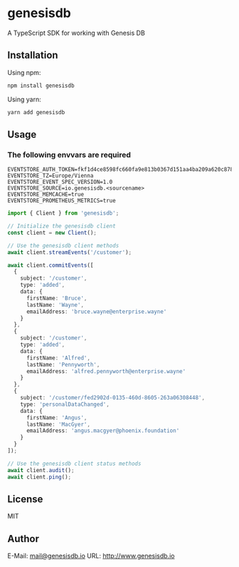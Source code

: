 # genesisdb

A TypeScript SDK for working with Genesis DB

## Installation

Using npm:
```bash
npm install genesisdb
```

Using yarn:
```bash
yarn add genesisdb
```

## Usage

### The following envvars are required
```
EVENTSTORE_AUTH_TOKEN=fkf1d4ce8598fc660fa9e813b0367d151aa4ba209a620c878ddec90fda198b2b
EVENTSTORE_TZ=Europe/Vienna
EVENTSTORE_EVENT_SPEC_VERSION=1.0
EVENTSTORE_SOURCE=io.genesisdb.<sourcename>
EVENTSTORE_MEMCACHE=true
EVENTSTORE_PROMETHEUS_METRICS=true
```

```typescript
import { Client } from 'genesisdb';

// Initialize the genesisdb client
const client = new Client();

// Use the genesisdb client methods
await client.streamEvents('/customer');

await client.commitEvents([
  {
    subject: '/customer',
    type: 'added',
    data: {
      firstName: 'Bruce',
      lastName: 'Wayne',
      emailAddress: 'bruce.wayne@enterprise.wayne'
    }
  },
  {
    subject: '/customer',
    type: 'added',
    data: {
      firstName: 'Alfred',
      lastName: 'Pennyworth',
      emailAddress: 'alfred.pennyworth@enterprise.wayne'
    }
  },
  {
    subject: '/customer/fed2902d-0135-460d-8605-263a06308448',
    type: 'personalDataChanged',
    data: {
      firstName: 'Angus',
      lastName: 'MacGyer',
      emailAddress: 'angus.macgyer@phoenix.foundation'
    }
  }
]);

// Use the genesisdb client status methods
await client.audit();
await client.ping();

```

## License

MIT

## Author

E-Mail: mail@genesisdb.io
URL: http://www.genesisdb.io
